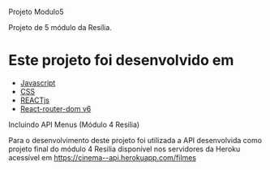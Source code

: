 Projeto Modulo5

Projeto de 5 módulo da Resília.

Este projeto foi desenvolvido em
=================
<!--ts-->
   * [Javascript](#Javascript)
   * [CSS](#CSS)
   * [REACTjs](#REACTjs)
   * [React-router-dom v6](#router-dom)

Incluindo API Menus (Módulo 4 Resilia)

Para o desenvolvimento deste projeto foi utilizada a API desenvolvida como projeto final do módulo 4 Resilia disponível nos servidores da Heroku acessível em https://cinema--api.herokuapp.com/filmes
<!--te-->

